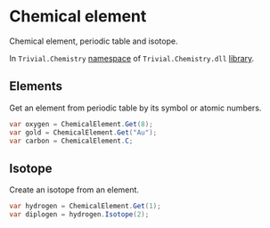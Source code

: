 # Chemical element

Chemical element, periodic table and isotope.

In `Trivial.Chemistry` [namespace](../) of `Trivial.Chemistry.dll` [library](../../).

## Elements

Get an element from periodic table by its symbol or atomic numbers.

```csharp
var oxygen = ChemicalElement.Get(8);
var gold = ChemicalElement.Get("Au");
var carbon = ChemicalElement.C;
```

## Isotope

Create an isotope from an element.

```csharp
var hydrogen = ChemicalElement.Get(1);
var diplogen = hydrogen.Isotope(2);
```
